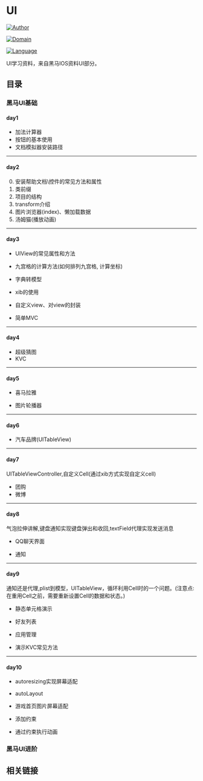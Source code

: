 # UI

[![Author](https://img.shields.io/badge/Author-Jifengzhiyu-yellow.svg "Author:Jifengzhiyu")](https://github.com/jifengzhiyu "Author")

[![Domain](https://camo.githubusercontent.com/e23589a9defbfab129665df5f3b69547c56292a600f3dd1c67f04a82397951a5/68747470733a2f2f696d672e736869656c64732e696f2f62616467652f446f6d61696e2d494f532d627269676874677265656e2e737667)](https://camo.githubusercontent.com/e23589a9defbfab129665df5f3b69547c56292a600f3dd1c67f04a82397951a5/68747470733a2f2f696d672e736869656c64732e696f2f62616467652f446f6d61696e2d494f532d627269676874677265656e2e737667)

[![Language](https://camo.githubusercontent.com/1998aac702942519abbe9a9fbf21f32674f7f75f2e1e940c3c16b553f234f540/68747470733a2f2f696d672e736869656c64732e696f2f62616467652f4c616e67756167652d4f626a656374697665432d626c756576696f6c65742e737667)](https://camo.githubusercontent.com/1998aac702942519abbe9a9fbf21f32674f7f75f2e1e940c3c16b553f234f540/68747470733a2f2f696d672e736869656c64732e696f2f62616467652f4c616e67756167652d4f626a656374697665432d626c756576696f6c65742e737667) 

UI学习资料，来自黑马IOS资料UI部分。

## 目录

### 黑马UI基础

#### day1

- 加法计算器
- 按钮的基本使用
- 文档模拟器安装路径

-----

#### day2

0. 安装帮助文档\控件的常见方法和属性
1. 类前缀
2. 项目的结构
3. transform介绍
4. 图片浏览器(index)、懒加载数据
5. 汤姆猫(播放动画)

----

#### day3

- UIView的常见属性和方法

- 九宫格的计算方法(如何排列九宫格, 计算坐标)

- 字典转模型

- xib的使用

-  自定义view、对view的封装

- 简单MVC

---

#### day4

- 超级猜图
- KVC

---

#### day5

- 喜马拉雅

- 图片轮播器

---

#### day6

- 汽车品牌(UITableView)

---

#### day7

UITableViewController,自定义Cell(通过xib方式实现自定义cell)

- 团购
- 微博

---

#### day8

气泡拉伸讲解,键盘通知实现键盘弹出和收回,textField代理实现发送消息

- QQ聊天界面

- 通知

---

#### day9

通知还是代理,plist到模型，UITableView，循环利用Cell时的一个问题。(注意点: 在重用Cell之前，需要重新设置Cell的数据和状态。)

- 静态单元格演示

- 好友列表

- 应用管理

- 演示KVC常见方法

----

#### day10

- autoresizing实现屏幕适配

- autoLayout

- 游戏首页图片屏幕适配

- 添加约束

- 通过约束执行动画







### 黑马UI进阶













## 相关链接
